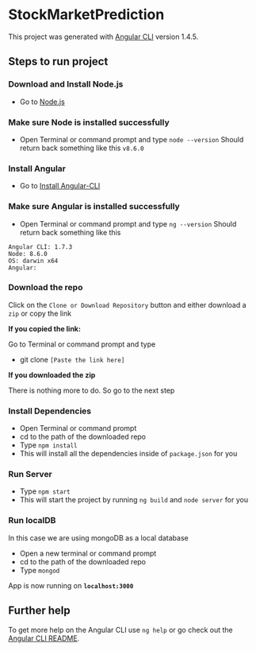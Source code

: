 # StockMarketPrediction

This project was generated with [Angular CLI](https://github.com/angular/angular-cli) version 1.4.5.

## Steps to run project

### Download and Install Node.js
* Go to [Node.js](https://nodejs.org/en/download/)

### Make sure Node is installed successfully
* Open Terminal or command prompt and type `node --version`
Should return back something like this
`v8.6.0`

### Install Angular
* Go to [Install Angular-CLI](https://cli.angular.io/)

### Make sure Angular is installed successfully
* Open Terminal or command prompt and type `ng --version`
Should return back something like this
```
Angular CLI: 1.7.3
Node: 8.6.0
OS: darwin x64
Angular:
```

### Download the repo
Click on the `Clone or Download Repository` button and either download a `zip` or copy the link

**If you copied the link:**

Go to Terminal or command prompt and type
* git clone `[Paste the link here]`

**If you downloaded the zip**

There is nothing more to do. So go to the next step

### Install Dependencies
* Open Terminal or command prompt
* cd to the path of the downloaded repo
* Type `npm install`
 * This will install all the dependencies inside of `package.json` for you

### Run Server
* Type `npm start`
 * This will start the project by running `ng build` and `node server` for you

### Run localDB
In this case we are using mongoDB as a local database
* Open a new terminal or command prompt
* cd to the path of the downloaded repo
* Type `mongod`


App is now running on **`localhost:3000`**

## Further help

To get more help on the Angular CLI use `ng help` or go check out the [Angular CLI README](https://github.com/angular/angular-cli/blob/master/README.md).
